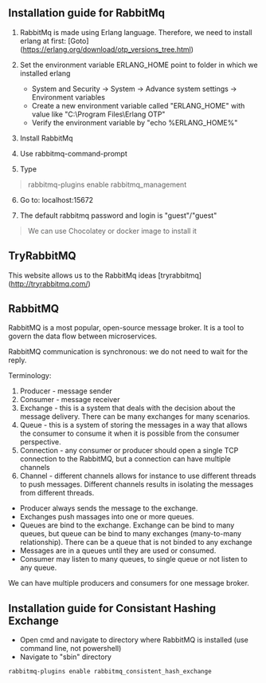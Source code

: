 ﻿## Installation guide for RabbitMq

1. RabbitMq is made using Erlang language. Therefore, we need to install erlang at first:
[Goto] (https://erlang.org/download/otp_versions_tree.html)

2. Set the environment variable ERLANG_HOME point to folder in which we installed erlang
	- System and Security -> System -> Advance system settings -> Environment variables
	- Create a new environment variable called "ERLANG_HOME" with value like "C:\Program Files\Erlang OTP"
	- Verify the environment variable by "echo %ERLANG_HOME%"

3. Install RabbitMq

4. Use rabbitmq-command-prompt

5. Type
> rabbitmq-plugins enable rabbitmq_management

6. Go to: localhost:15672

7. The default rabbitmq password and login is "guest"/"guest"

> We can use Chocolatey or docker image to install it

## TryRabbitMQ

This website allows us to the RabbitMq ideas [tryrabbitmq] (http://tryrabbitmq.com/)

## RabbitMQ

RabbitMQ is a most popular, open-source message broker. It is a tool to govern the data flow between microservices. 

RabbitMQ communication is synchronous: we do not need to wait for the reply.

Terminology:
1. Producer - message sender
2. Consumer - message receiver 
3. Exchange - this is a system that deals with the decision about the message delivery. There can be many exchanges for many scenarios.
4. Queue - this is a system of storing the messages in a way that allows the consumer to consume it when it is possible from the consumer perspective.
5. Connection - any consumer or producer should open a single TCP connection to the RabbitMQ, but a connection can have multiple channels
6. Channel - different channels allows for instance to use different threads to push messages. Different channels results in isolating the messages from different threads.

- Producer always sends the message to the exchange.
- Exchanges push massages into one or more queues. 
- Queues are bind to the exchange. Exchange can be bind to many queues, but queue can be bind to many exchanges (many-to-many relationship). There can be a queue that is not binded to any exchange
- Messages are in a queues until they are used or consumed.
- Consumer may listen to many queues, to single queue or not listen to any queue.
 
We can have multiple producers and consumers for one message broker.

## Installation guide for Consistant Hashing Exchange

- Open cmd and navigate to directory where RabbitMQ is installed (use command line, not powershell)
- Navigate to "sbin" directory
```console
rabbitmq-plugins enable rabbitmq_consistent_hash_exchange
```

